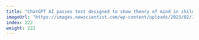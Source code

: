 ```yaml
---
title: "ChatGPT AI passes test designed to show theory of mind in children"
imageUrl: "https://images.newscientist.com/wp-content/uploads/2023/02/14133628/SEI_144177437.jpg?width=600"
index: 222
weight: 222
---
```

